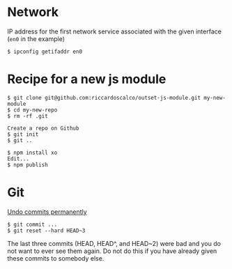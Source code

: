 # Network

IP address for the first network service
associated with the given interface (`en0` in the example)
```
$ ipconfig getifaddr en0
```

# Recipe for a new js module

```
$ git clone git@github.com:riccardoscalco/outset-js-module.git my-new-module
$ cd my-new-repo
$ rm -rf .git

Create a repo on Github
$ git init
$ git ..

$ npm install xo
Edit...
$ npm publish
```


# Git

[Undo commits permanently](https://git-scm.com/docs/git-reset)

```
$ git commit ...
$ git reset --hard HEAD~3
```

The last three commits (HEAD, HEAD^, and HEAD~2) were bad and you do not want to
ever see them again. Do not do this if you have already given these commits to somebody else.

